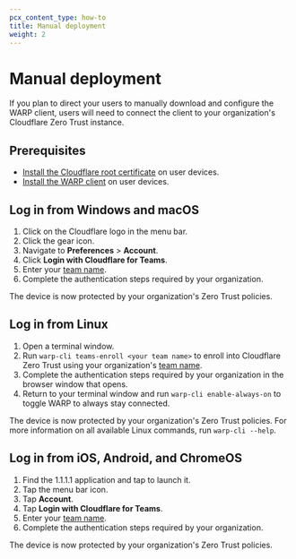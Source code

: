```yaml
---
pcx_content_type: how-to
title: Manual deployment
weight: 2
---
```


# Manual deployment

If you plan to direct your users to manually download and configure the WARP client, users will need to connect the client to your organization's Cloudflare Zero Trust instance.

## Prerequisites

- [Install the Cloudflare root certificate](/cloudflare-one/connections/connect-devices/warp/install-cloudflare-cert/) on user devices.
- [Install the WARP client](/warp-client/get-started/) on user devices.

## Log in from Windows and macOS

1. Click on the Cloudflare logo in the menu bar.
2. Click the gear icon.
3. Navigate to **Preferences** > **Account**.
4. Click **Login with Cloudflare for Teams**.
5. Enter your [team name](/cloudflare-one/glossary/#team-name).
6. Complete the authentication steps required by your organization.

The device is now protected by your organization's Zero Trust policies.

## Log in from Linux

1. Open a terminal window.
2. Run `warp-cli teams-enroll <your team name>` to enroll into Cloudflare Zero Trust using your organization's [team name](/cloudflare-one/glossary/#team-name).
3. Complete the authentication steps required by your organization in the browser window that opens.
4. Return to your terminal window and run `warp-cli enable-always-on` to toggle WARP to always stay connected.

The device is now protected by your organization's Zero Trust policies. For more information on all available Linux commands, run `warp-cli --help`.

## Log in from iOS, Android, and ChromeOS

1. Find the 1.1.1.1 application and tap to launch it.
2. Tap the menu bar icon.
3. Tap **Account**.
4. Tap **Login with Cloudflare for Teams**.
5. Enter your [team name](/cloudflare-one/glossary/#team-name).
6. Complete the authentication steps required by your organization.

The device is now protected by your organization's Zero Trust policies.
